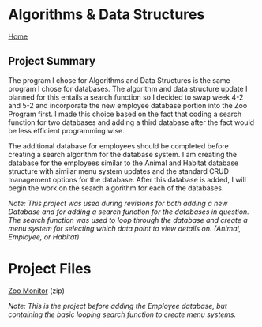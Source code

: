 # Algorithms & Data Structures

[Home](/index.md)

## Project Summary

The program I chose for Algorithms and Data Structures is the same program I chose for 
databases. The algorithm and data structure update I planned for this entails a search 
function so I decided to swap week 4-2 and 5-2 and incorporate the new employee database
portion into the Zoo Program first.  I made this choice based on the fact that coding
a search function for two databases and adding a third database after the fact would be
less efficient programming wise.  

The additional database for employees should be completed before creating a search
algorithm for the database system.  I am creating the database for the employees similar
to the Animal and Habitat database structure with similar menu system updates and the
standard CRUD management options for the database.  After this database is added, I will
begin the work on the search algorithm for each of the databases.

_Note: This project was used during revisions for both adding a new Database and for adding
a search function for the databases in question.  The search function was used to loop
through the database and create a menu system for selecting which data point to view
details on.  (Animal, Employee, or Habitat)_

# Project Files
[Zoo Monitor](/ZooMonitor.zip) (zip)

_Note: This is the project before adding the Employee database, but containing the basic
looping search function to create menu systems._
